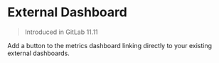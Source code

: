 # External Dashboard

> Introduced in GitLab 11.11

Add a button to the metrics dashboard linking directly to your existing external dashboards.
